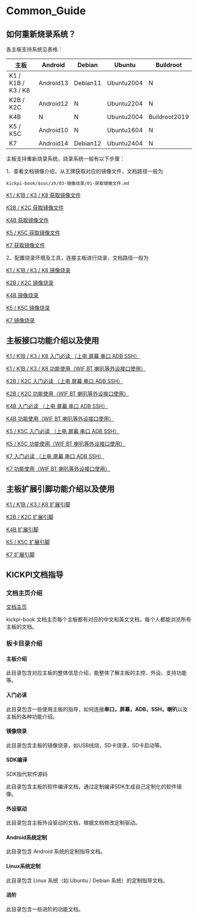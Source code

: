 # Common_Guide

## 如何重新烧录系统？

各主板支持系统见表格：

| 主板               | Android   | Debian   | Ubuntu     | Buildroot     |
| ------------------ | --------- | -------- | ---------- | ------------- |
| K1 / K1B / K3 / K8 | Android13 | Debian11 | Ubuntu2004 | N             |
| K2B / K2C          | Android12 | N        | Ubuntu2204 | N             |
| K4B                | N         | N        | Ubuntu2004 | Buildroot2019 |
| K5 / K5C           | Android10 | N        | Ubuntu1604 | N             |
| K7                 | Android14 | Debian12 | Ubuntu2404 | N             |

主板支持重新烧录系统，烧录系统一般有以下步骤：

1、查看文档镜像介绍，从王牌获取对应的镜像文件，文档路径一般为

```
kickpi-book/$soc/zh/03-镜像烧录/01-获取镜像文件.md
```

[K1 / K1B / K3 / K8 获取镜像文件](../../rk356x-rk3588/zh/03-镜像烧录/01-获取镜像文件.md)

[K2B / K2C 获取镜像文件](../../h618/zh/03-镜像烧录/01-获取镜像文件.md)

[K4B 获取镜像文件](../../t113-s3/zh/03-镜像烧录/01-获取镜像文件.md)

[K5 / K5C 获取镜像文件](../../a133/zh/03-镜像烧录/01-获取镜像文件.md)

[K7 获取镜像文件](../../rk3576/zh/03-镜像烧录/01-获取镜像文件.md)

2、配置烧录环境及工具，连接主板进行烧录，文档路径一般为

[K1 / K1B / K3 / K8 镜像烧录](../../rk356x-rk3588/zh/03-镜像烧录/)

[K2B / K2C 镜像烧录](../../h618/zh/03-镜像烧录/)

[K4B 镜像烧录](../../t113-s3/zh/03-镜像烧录/)

[K5 / K5C 镜像烧录](../../a133/zh/03-镜像烧录/)

[K7 镜像烧录](../../rk3576/zh/03-镜像烧录/)



## 主板接口功能介绍以及使用

[K1 / K1B / K3 / K8 入门必读 （上电 屏幕 串口 ADB SSH）](../../rk356x-rk3588/zh/02-入门必读/)

[K1 / K1B / K3 / K8 功能使用（WIF BT 喇叭等外设接口使用）](../../rk356x-rk3588/zh/02-入门必读/03-功能测试.md)

[K2B / K2C 入门必读 （上电 屏幕 串口 ADB SSH）](../../h618/zh/02-入门必读/02-快速使用.md)

[K2B / K2C 功能使用（WIF BT 喇叭等外设接口使用）](../../h618/zh/02-入门必读/03-功能测试.md)

[K4B 入门必读 （上电 屏幕 串口 ADB SSH）](../../t113-s3/zh/02-入门必读/02-快速使用.md)

[K4B 功能使用（WIF BT 喇叭等外设接口使用）](../../t113-s3/zh/02-入门必读/03-功能测试.md)

[K5 / K5C 入门必读 （上电 屏幕 串口 ADB SSH）](../../a133/zh/02-入门必读/02-快速使用.md)

[K5 / K5C 功能使用（WIF BT 喇叭等外设接口使用） ](../../a133/zh/02-入门必读/03-功能测试.md)

[K7 入门必读 （上电 屏幕 串口 ADB SSH）](../../rk3576/zh/02-入门必读/02-快速使用.md)

[K7 功能使用（WIF BT 喇叭等外设接口使用）](../../rk3576/zh/02-入门必读/03-功能测试.md)



## 主板扩展引脚功能介绍以及使用

[K1 / K1B / K3 / K8 扩展引脚](../../rk356x-rk3588/zh/02-入门必读/04-扩展引脚.md)

[K2B / K2C 扩展引脚](../../h618/zh/02-入门必读/04-扩展引脚.md)

[K4B 扩展引脚](../../t113-s3/zh/02-入门必读/04-扩展引脚.md)

[K5 / K5C 扩展引脚](../../a133/zh/02-入门必读/04-扩展引脚.md)

[K7 扩展引脚](../../rk3576/zh/02-入门必读/04-扩展引脚.md)



## KICKPI文档指导

### 文档主页介绍

[文档主页](../../README.md)

kickpi-book 文档主页每个主板都有对应的中文和英文文档，每个人都能浏览所有主板的文档。



### 板卡目录介绍

#### **主板介绍**

此目录包含对应主板的整体信息介绍，能整体了解主板的主控、外设、支持功能等。

#### **入门必读**

此目录包含一些使用主板的指导，如何连接**串口，屏幕，ADB，SSH，喇叭**以及主板的各种功能介绍。

#### **镜像烧录**

此目录包含主板的镜像烧录，如USB线烧，SD卡烧录，SD卡启动等。

#### **SDK编译**

SDK指代软件源码

此目录包含主板的软件编译文档，通过定制编译SDK生成自己定制化的软件镜像。

#### **外设驱动**

此目录包含主板外设驱动的文档，根据文档修改定制驱动。

#### **Android系统定制**

此目录包含 Android 系统的定制指导文档。

#### **Linux系统定制**

此目录包含 Linux 系统（如 Ubuntu / Debian 系统）的定制指导文档。

#### **进阶**

此目录包含一些进阶的功能文档。



